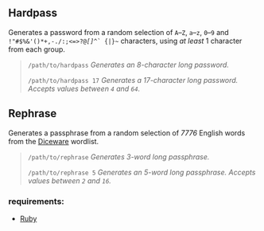 ## Hardpass

Generates a password from a random selection of `A`&ndash;`Z`, `a`&ndash;`z`, `0`&ndash;`9` and <code>!"#$%&'()*+,-./:;<=>?@_[\]^_&grave; {|}~</code> characters, using _at least_ 1 character from each group.

> `/path/to/hardpass` _Generates an 8-character long password._
>
>`/path/to/hardpass 17` _Generates a 17-character long password. Accepts values between `4` and `64`._

## Rephrase

Generates a passphrase from a random selection of _7776_ English words from the [Diceware](https://theworld.com/~reinhold/diceware.html) wordlist.

>`/path/to/rephrase` _Generates 3-word long passphrase._
>
>`/path/to/rephrase 5` _Generates an 5-word long passphrase. Accepts values between `2` and `16`._

### requirements:

* [Ruby](https://www.ruby-lang.org/en/)